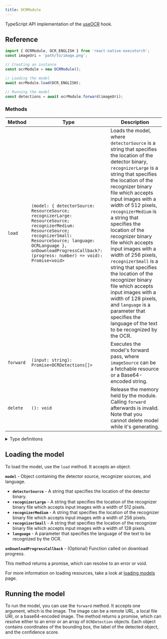 ```yaml
---
title: OCRModule
---
```


TypeScript API implementation of the [useOCR](../../02-hooks/02-computer-vision/useOCR.md) hook.

## Reference

```typescript
import { OCRModule, OCR_ENGLISH } from 'react-native-executorch';
const imageUri = 'path/to/image.png';

// Creating an instance
const ocrModule = new OCRModule();

// Loading the model
await ocrModule.load(OCR_ENGLISH);

// Running the model
const detections = await ocrModule.forward(imageUri);
```

### Methods

| Method    | Type                                                                                                                                                                                                                                             | Description                                                                                                                                                                                                                                                                                                                                                                                                                                                                                                                                                                                                                                              |
| --------- | ------------------------------------------------------------------------------------------------------------------------------------------------------------------------------------------------------------------------------------------------ | -------------------------------------------------------------------------------------------------------------------------------------------------------------------------------------------------------------------------------------------------------------------------------------------------------------------------------------------------------------------------------------------------------------------------------------------------------------------------------------------------------------------------------------------------------------------------------------------------------------------------------------------------------- |
| `load`    | `(model: { detectorSource: ResourceSource; recognizerLarge: ResourceSource; recognizerMedium: ResourceSource; recognizerSmall: ResourceSource; language: OCRLanguage }, onDownloadProgressCallback?: (progress: number) => void): Promise<void>` | Loads the model, where `detectorSource` is a string that specifies the location of the detector binary, `recognizerLarge` is a string that specifies the location of the recognizer binary file which accepts input images with a width of 512 pixels, `recognizerMedium` is a string that specifies the location of the recognizer binary file which accepts input images with a width of 256 pixels, `recognizerSmall` is a string that specifies the location of the recognizer binary file which accepts input images with a width of 128 pixels, and `language` is a parameter that specifies the language of the text to be recognized by the OCR. |
| `forward` | `(input: string): Promise<OCRDetections[]>`                                                                                                                                                                                                      | Executes the model's forward pass, where `imageSource` can be a fetchable resource or a Base64-encoded string.                                                                                                                                                                                                                                                                                                                                                                                                                                                                                                                                           |
| `delete`  | `(): void`                                                                                                                                                                                                                                       | Release the memory held by the module. Calling `forward` afterwards is invalid. Note that you cannot delete model while it's generating.                                                                                                                                                                                                                                                                                                                                                                                                                                                                                                                 |

<details>
<summary>Type definitions</summary>

```typescript
type OCRLanguage =
  | 'abq'
  | 'ady'
  | 'af'
  | 'ava'
  | 'az'
  | 'be'
  | 'bg'
  | 'bs'
  | 'chSim'
  | 'che'
  | 'cs'
  | 'cy'
  | 'da'
  | 'dar'
  | 'de'
  | 'en'
  | 'es'
  | 'et'
  | 'fr'
  | 'ga'
  | 'hr'
  | 'hu'
  | 'id'
  | 'inh'
  | 'ic'
  | 'it'
  | 'ja'
  | 'kbd'
  | 'kn'
  | 'ko'
  | 'ku'
  | 'la'
  | 'lbe'
  | 'lez'
  | 'lt'
  | 'lv'
  | 'mi'
  | 'mn'
  | 'ms'
  | 'mt'
  | 'nl'
  | 'no'
  | 'oc'
  | 'pi'
  | 'pl'
  | 'pt'
  | 'ro'
  | 'ru'
  | 'rsCyrillic'
  | 'rsLatin'
  | 'sk'
  | 'sl'
  | 'sq'
  | 'sv'
  | 'sw'
  | 'tab'
  | 'te'
  | 'th'
  | 'tjk'
  | 'tl'
  | 'tr'
  | 'uk'
  | 'uz'
  | 'vi';

interface Point {
  x: number;
  y: number;
}

interface OCRDetection {
  bbox: Point[];
  text: string;
  score: number;
}
```

</details>

## Loading the model

To load the model, use the `load` method. It accepts an object:

**`model`** - Object containing the detector source, recognizer sources, and language.

- **`detectorSource`** - A string that specifies the location of the detector binary.
- **`recognizerLarge`** - A string that specifies the location of the recognizer binary file which accepts input images with a width of 512 pixels.
- **`recognizerMedium`** - A string that specifies the location of the recognizer binary file which accepts input images with a width of 256 pixels.
- **`recognizerSmall`** - A string that specifies the location of the recognizer binary file which accepts input images with a width of 128 pixels.
- **`language`** - A parameter that specifies the language of the text to be recognized by the OCR.

**`onDownloadProgressCallback`** - (Optional) Function called on download progress.

This method returns a promise, which can resolve to an error or void.

For more information on loading resources, take a look at [loading models](../../01-fundamentals/02-loading-models.md) page.

## Running the model

To run the model, you can use the `forward` method. It accepts one argument, which is the image. The image can be a remote URL, a local file URI, or a base64-encoded image. The method returns a promise, which can resolve either to an error or an array of `OCRDetection` objects. Each object contains coordinates of the bounding box, the label of the detected object, and the confidence score.
